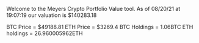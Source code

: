 Welcome to the Meyers Crypto Portfolio Value tool. 
As of 08/20/21 at 19:07:19 our valuation is $140283.18 

BTC Price = $49188.81
 ETH Price = $3269.4
BTC Holdings = 1.06BTC
 ETH holdings = 26.960005962ETH 
